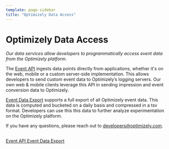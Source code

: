```yaml
---
template: page-sidebar
title: "Optimizely Data Access"
---
```


# Optimizely Data Access

*Our data services allow developers to programmatically access event data from the Optimizely platform.*

The [Event API](/events/api) ingests data points directly from applications, whether it's on the web, mobile or a custom server-side implementation. This allows developers to send custom event data to Optimizely’s logging servers. Our own web & mobile clients leverage this API in sending impression and event conversion data to Optimizely. 

[Event Data Export](/events/export) supports a full export of all Optimizely event data. This data is computed and bucketed on a daily basis and compressed in a tsv format. Developers can use this this data to further analyze experimentation on the Optimizely platform.  

If you have any questions, please reach out to [developers@optimizely.com](mailto:developers@optimizely.com).

<br />

<div class="flex flex-justified--between soft-quad--sides">

<a class="button button--highlight display--block width--200 text--center" href="/events/api">
Event API
</a>

<a class="button button--highlight display--block width--200 text--center" href="/events/events">
Event Data Export
</a>

</div>